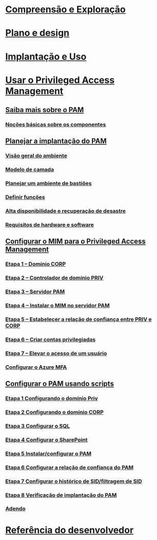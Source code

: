 # [Compreensão e Exploração](/microsoft-identity-manager/understand-explore/microsoft-identity-manager-2016)
# [Plano e design](/microsoft-identity-manager/plan-design/microsoft-identity-manager-2016-supported-platforms)
# [Implantação e Uso](/microsoft-identity-manager/deploy-use/microsoft-identity-manager-deploy)
# [Usar o Privileged Access Management](privileged-identity-management-for-active-directory-domain-services.md)
## [Saiba mais sobre o PAM](privileged-identity-management-for-active-directory-domain-services.md)
### [Noções básicas sobre os componentes](principles-of-operation.md)
## [Planejar a implantação do PAM](environment-overview.md)
### [Visão geral do ambiente](environment-overview.md)
### [Modelo de camada](tier-model-for-partitioning-administrative-privileges.md)
### [Planejar um ambiente de bastiões](planning-bastion-environment.md)
### [Definir funções](defining-roles-for-pam.md)
### [Alta disponibilidade e recuperação de desastre](high-availability-disaster-recovery-considerations-bastion-environment.md)
### [Requisitos de hardware e software](hardware-software-requirements.md)
## [Configurar o MIM para o Privileged Access Management](configuring-mim-environment-for-pam.md)
### [Etapa 1 – Domínio CORP](step-1-prepare-corp-domain.md)
### [Etapa 2 – Controlador de domínio PRIV](step-2-prepare-priv-domain-controller.md)
### [Etapa 3 – Servidor PAM](step-3-prepare-pam-server.md)
### [Etapa 4 – Instalar o MIM no servidor PAM](step-4-install-mim-components-on-pam-server.md)
### [Etapa 5 – Estabelecer a relação de confiança entre PRIV e CORP](step-5-establish-trust-between-priv-corp-forests.md)
### [Etapa 6 – Criar contas privilegiadas](step-6-transition-group-to-pam.md)
### [Etapa 7 – Elevar o acesso de um usuário](step-7-elevate-user-access.md)
### [Configurar o Azure MFA](use-azure-mfa-for-activation.md)
## [Configurar o PAM usando scripts](sp1-pam-configure-using-scripts.md)
### [Etapa 1 Configurando o domínio Priv](sp1-step1-configuring-priv-domain.md)
### [Etapa 2 Configurando o domínio CORP](sp1-step2-configuring-corp-domain.md)
### [Etapa 3 Configurar o SQL](sp1-step3-installing-configuring-sql.md)
### [Etapa 4 Configurar o SharePoint](sp1-step4-configuring-sharepoint.md)
### [Etapa 5 Instalar/configurar o PAM](sp1-step5-configuring-pam.md)
### [Etapa 6 Configurar a relação de confiança do PAM](sp1-step6-setup-pam-trust.md)
### [Etapa 7 Configurar o histórico de SID/filtragem de SID](sp1-step7-setup-sidhistory-sidfiltering.md)
### [Etapa 8 Verificação de implantação do PAM](sp1-step8-pam-deployment-verification.md)
### [Adendo](sp1-pam-deployment-addendum.md)
# [Referência do desenvolvedor](/microsoft-identity-manager/reference/microsoft-identity-manager-2016-developer-reference)


<!--HONumber=Sep16_HO4-->


